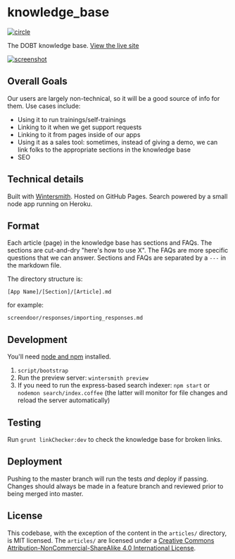 knowledge_base
==============

[![circle]](https://circleci.com/gh/dobtco/knowledge_base)

The DOBT knowledge base. [View the live site](http://help.dobt.co)

[![screenshot](http://cl.ly/image/0u1l273z2D2Z/Screen%20Shot%202014-08-15%20at%203.52.00%20PM.png)](http://help.dobt.co)

## Overall Goals

Our users are largely non-technical, so it will be a good source of info for them. Use cases include:

- Using it to run trainings/self-trainings
- Linking to it when we get support requests
- Linking to it from pages inside of our apps
- Using it as a sales tool: sometimes, instead of giving a demo, we can link folks to the appropriate sections in the knowledge base
- SEO

## Technical details

Built with [Wintersmith](https://github.com/jnordberg/wintersmith). Hosted on GitHub Pages. Search powered by a small node app running on Heroku.

## Format

Each article (page) in the knowledge base has sections and FAQs. The sections are cut-and-dry "here's how to use X". The FAQs are more specific questions that we can answer. Sections and FAQs are separated by a `---` in the markdown file.

The directory structure is:

`[App Name]/[Section]/[Article].md`

for example:

`screendoor/responses/importing_responses.md`

## Development

You'll need [node and npm](http://nodejs.org) installed.

1. `script/bootstrap`
2. Run the preview server: `wintersmith preview`
3. If you need to run the express-based search indexer: `npm start` or `nodemon search/index.coffee` (the latter will monitor for file changes and reload the server automatically)

## Testing

Run `grunt linkChecker:dev` to check the knowledge base for broken links.

## Deployment

Pushing to the master branch will run the tests *and* deploy if passing. Changes should always be made in a feature branch and reviewed prior to being merged into master.

## License

This codebase, with the exception of the content in the `articles/` directory, is MIT licensed. The `articles/` are licensed under a [Creative Commons Attribution-NonCommercial-ShareAlike 4.0 International License](http://creativecommons.org/licenses/by-nc-sa/4.0/).

[circle]: https://circleci-badges.herokuapp.com/dobtco/knowledge_base/c41097bed0dbef49d5bb6ab93435e7ee5d834505

